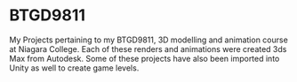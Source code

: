 # BTGD9811

My Projects pertaining to my BTGD9811, 3D modelling and animation course at Niagara College. Each of these renders and animations were created 3ds Max from Autodesk. Some of these projects have also been imported into Unity as well to create game levels.
